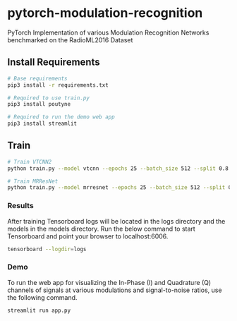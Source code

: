 # pytorch-modulation-recognition
PyTorch Implementation of various Modulation Recognition Networks benchmarked on the RadioML2016 Dataset

## Install Requirements

```bash
# Base requirements
pip3 install -r requirements.txt

# Required to use train.py
pip3 install poutyne

# Required to run the demo web app
pip3 install streamlit

```

## Train

```bash
# Train VTCNN2
python train.py --model vtcnn --epochs 25 --batch_size 512 --split 0.8

# Train MRResNet
python train.py --model mrresnet --epochs 25 --batch_size 512 --split 0.8

```

### Results

After training Tensorboard logs will be located in the logs directory and the models in the models directory. Run the below command to start Tensorboard and point your browser to localhost:6006.

```bash
tensorboard --logdir=logs

```

### Demo

To run the web app for visualizing the In-Phase (I) and Quadrature (Q) channels of signals at various modulations and signal-to-noise ratios, use the following command.

```bash
streamlit run app.py

```